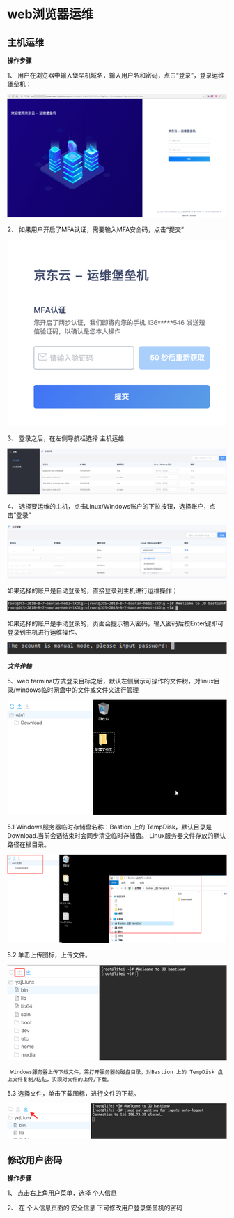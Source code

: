 # web浏览器运维


## 主机运维

**操作步骤**

1、 用户在浏览器中输入堡垒机域名，输入用户名和密码，点击“登录”，登录运维堡垒机；

![](/image/Bastion/login-ins.png) 

2、 如果用户开启了MFA认证，需要输入MFA安全码，点击“提交”

![](/image/Bastion/mfa.png) 

3、 登录之后，在左侧导航栏选择 主机运维 

![](/image/Bastion/operate1.png) 

4、 选择要运维的主机，点击Linux/Windows账户的下拉按钮，选择账户，点击“登录”

![](/image/Bastion/operate2.png) 

如果选择的账户是自动登录的，直接登录到主机进行运维操作；

![](/image/Bastion/operate3.png) 

如果选择的账户是手动登录的，页面会提示输入密码，输入密码后按Enter键即可登录到主机进行运维操作。

![](/image/Bastion/operate4.png) 

***文件传输***

5、web terminal方式登录目标之后，默认左侧展示可操作的文件树，对linux目录/windows临时网盘中的文件或文件夹进行管理

  ![](/image/Bastion/operate5.png) 

  5.1 Windows服务器临时存储盘名称：Bastion 上的 TempDisk，默认目录是Download.当前会话结束时会同步清空临时存储盘。
      Linux服务器文件存放的默认路径在根目录。
      
  ![](/image/Bastion/operate8.png) 
    
  5.2 单击上传图标，上传文件。
  
  ![](/image/Bastion/operate6.png) 
 
```
 Windows服务器上传下载文件，需打开服务器的磁盘目录，对Bastion 上的 TempDisk 盘上文件复制/粘贴，实现对文件的上传/下载。
```
  
  
  5.3 选择文件，单击下载图标，进行文件的下载。
  
  ![](/image/Bastion/operate7.png) 

## 修改用户密码

**操作步骤**

1、 点击右上角用户菜单，选择 个人信息

2、 在 个人信息页面的 安全信息 下可修改用户登录堡垒机的密码
 
